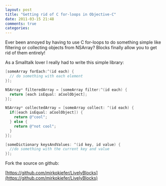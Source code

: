```yaml
---
layout: post
title: "Getting rid of C for-loops in Objective-C"
date: 2011-03-15 21:48
comments: true
categories: 
---
```

Ever been annoyed by having to use C for-loops to do something simple like filtering or collecting objects from NSArray? Blocks finally allow you to get rid of them entirely!

As a Smalltalk lover I really had to write this simple library:

``` objective-c
[someArray forEach:^(id each) {
  // do something with each element
}];

NSArray* filteredArray = [someArray filter:^(id each) {
  return [each isEqual: aCoolObject];
}];

NSArray* collectedArray = [someArray collect: ^(id each) {
  if([each isEqual: aCoolObject]) {
    return @"cool";
  } else {
    return @"not cool";
  }
}];

[someDictionary keysAndValues: ^(id key, id value) {
  //do something with the current key and value
}];
```

Fork the source on github:

[https://github.com/mirkokiefer/LivelyBlocks](https://github.com/mirkokiefer/LivelyBlocks)